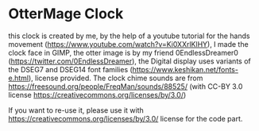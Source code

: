 # OtterMage Clock
this clock is created by me, by the help of a youtube tutorial for the hands movement (https://www.youtube.com/watch?v=Ki0XXrlKlHY), I made the clock face in GIMP, the otter image is by my friend 0EndlessDreamer0 (https://twitter.com/0EndlessDreamer), the Digital display uses variants of the DSEG7 and DSEG14 font families (https://www.keshikan.net/fonts-e.html), license provided. The clock chime sounds are from https://freesound.org/people/FreqMan/sounds/88525/ (with CC-BY 3.0 license https://creativecommons.org/licenses/by/3.0/)

If you want to re-use it, please use it with https://creativecommons.org/licenses/by/3.0/ license for the code part.
